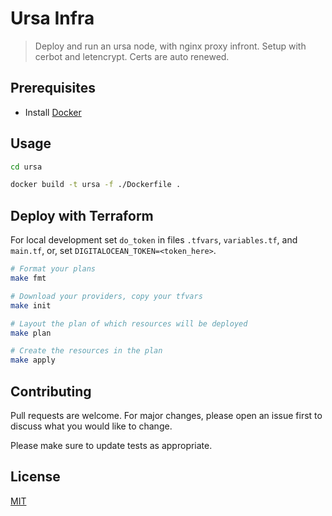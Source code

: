 # Ursa Infra

> Deploy and run an ursa node, with nginx proxy infront. Setup with cerbot and letencrypt. Certs are auto renewed. 

## Prerequisites

- Install [Docker](https://docs.docker.com/get-docker/)

## Usage

```sh
cd ursa

docker build -t ursa -f ./Dockerfile .
```

## Deploy with Terraform

For local development set `do_token` in files `.tfvars`, `variables.tf`, and `main.tf`, or, set `DIGITALOCEAN_TOKEN=<token_here>`.

```sh
# Format your plans
make fmt

# Download your providers, copy your tfvars
make init

# Layout the plan of which resources will be deployed
make plan

# Create the resources in the plan
make apply
```

## Contributing
Pull requests are welcome. For major changes, please open an issue first to discuss what you would like to change.

Please make sure to update tests as appropriate.

## License
[MIT](https://choosealicense.com/licenses/mit/)